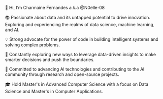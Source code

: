 👋 Hi, I’m Charmaine Fernandes a.k.a @N0elle-08 

📚 Passionate about data and its untapped potential to drive innovation. Exploring and experiencing the realms of data science, machine learning, and AI.

💡 Strong advocate for the power of code in building intelligent systems and solving complex problems.

🔬 Constantly exploring new ways to leverage data-driven insights to make smarter decisions and push the boundaries.

🤖 Committed to advancing AI technologies and contributing to the AI community through research and open-source projects.

🎓 Hold Master's in Advanced Computer Science with a focus on Data Science and Master's in Computer Applications.


